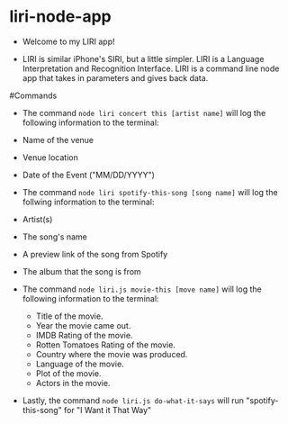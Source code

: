 # liri-node-app
* Welcome to my LIRI app! 

* LIRI is similar iPhone's SIRI, but a little simpler. LIRI is a Language Interpretation and Recognition Interface. LIRI is a command 
    line node app that takes in parameters and gives back data.
    
#Commands
* The command ```node liri concert this [artist name]``` will log the following information to the terminal:

* Name of the venue
* Venue location
* Date of the Event ("MM/DD/YYYY")


* The command ```node liri spotify-this-song [song name]``` will log the follwing information to the terminal: 

* Artist(s)
* The song's name
* A preview link of the song from Spotify
* The album that the song is from


* The command ```node liri.js movie-this [move name]``` will log the following information to the terminal: 

  * Title of the movie.
  * Year the movie came out.
  * IMDB Rating of the movie.
  * Rotten Tomatoes Rating of the movie.
  * Country where the movie was produced.
  * Language of the movie.
  * Plot of the movie.
  * Actors in the movie.


* Lastly, the command ```node liri.js do-what-it-says``` will run "spotify-this-song" for "I Want it That Way"

